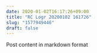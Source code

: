 ```yaml
---
date: 2020-01-02T16:17:26+09:00
title: "RC Logr 20200102 161726"
slug: "1577949446"
draft: false
---
```


Post content in markdown format
